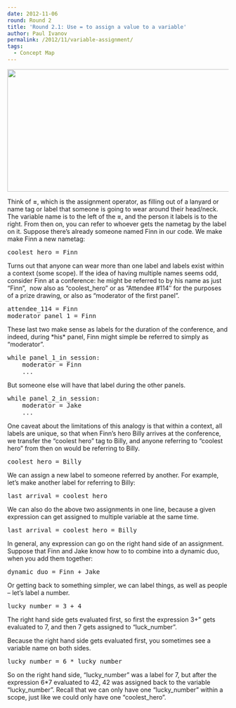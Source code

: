 ```yaml
---
date: 2012-11-06
round: Round 2
title: 'Round 2.1: Use = to assign a value to a variable'
author: Paul Ivanov
permalink: /2012/11/variable-assignment/
tags:
  - Concept Map
---
```

[<img src="http://files.software-carpentry.org/training-course/2012/11/assignment-operator.png" alt="" title="assignment operator" width="600" height="279" class="alignnone size-full wp-image-1131" />][1]

Think of **=**, which is the assignment operator, as filling out of a lanyard or name tag or label that someone is going to wear around their head/neck. The variable name is to the left of the **=**, and the person it labels is to the right. From then on, you can refer to whoever gets the nametag by the label on it. Suppose there&#8217;s already someone named Finn in our code. We make make Finn a new nametag:

<pre>coolest_hero = Finn</pre>

Turns out that anyone can wear more than one label and labels exist within a context (some scope). If the idea of having multiple names seems odd, consider Finn at a conference: he might be referred to by his name as just &#8220;Finn&#8221;,  now also as &#8220;coolest_hero&#8221; or as &#8220;Attendee #114&#8243; for the purposes of a prize drawing, or also as &#8220;moderator of the first panel&#8221;.

<pre>attendee_114 = Finn
moderator_panel_1 = Finn</pre>

These last two make sense as labels for the duration of the conference, and indeed, during \*his\* panel, Finn might simple be referred to simply as &#8220;moderator&#8221;.

<pre>while panel_1_in_session:
    moderator = Finn
    ...</pre>

But someone else will have that label during the other panels.

<pre>while panel_2_in_session:
    moderator = Jake
    ...</pre>

One caveat about the limitations of this analogy is that within a context, all labels are unique, so that when Finn&#8217;s hero Billy arrives at the conference, we transfer the &#8220;coolest hero&#8221; tag to Billy, and anyone referring to &#8220;coolest hero&#8221; from then on would be referring to Billy.

<pre>coolest_hero = Billy</pre>

We can assign a new label to someone referred by another. For example, let&#8217;s make another label for referring to Billy:

<pre>last_arrival = coolest_hero</pre>

We can also do the above two assignments in one line, because a given expression can get assigned to multiple variable at the same time.

<pre>last_arrival = coolest_hero = Billy</pre>

In general, any expression can go on the right hand side of an assignment. Suppose that Finn and Jake know how to to combine into a dynamic duo, when you add them together:

<pre>dynamic_duo = Finn + Jake</pre>

Or getting back to something simpler, we can label things, as well as people &#8211; let&#8217;s label a number.

<pre>lucky_number = 3 + 4</pre>

The right hand side gets evaluated first, so first the expression 3+&#8221; gets evaluated to 7, and then 7 gets assigned to &#8220;luck_number&#8221;.

Because the right hand side gets evaluated first, you sometimes see a variable name on both sides.

<pre>lucky_number = 6 * lucky_number</pre>

So on the right hand side, &#8220;lucky\_number&#8221; was a label for 7, but after the expression 6*7 evaluated to 42, 42 was assigned back to the variable &#8220;lucky\_number&#8221;. Recall that we can only have one &#8220;lucky\_number&#8221; within a scope, just like we could only have one &#8220;coolest\_hero&#8221;.

 [1]: http://files.software-carpentry.org/training-course/2012/11/assignment-operator.png
